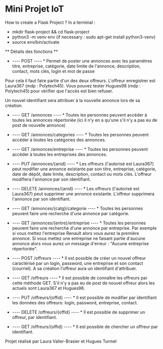 # Mini Projet IoT

How to create a Flask Project ? 
In a terminal : 
* mkdir flask-project && cd flask-project 
* python3 -m venv env (if necessary : sudo apt-get install python3-venv)
* source env/bin/activate 
 
** Détails des fonctions **

* ---- POST ---- *
Permet de poster une annonces avec les paramètres titre, entreprise, catégorie, date limite de l'annonce, description, contact, mots clés, login et mot de passe

Pour cela il faut faire partie d'un des deux offreurs.
L'offreur enregistrer est Laura367 (mdp : Polytech45).
Vous pouvez tester Hugues98 (mdp : Polytech45) pour vérifier que l'accès est bien refuser.

Un nouvel identifiant sera attribuer à la nouvelle annonce lors de sa création.

* ---- GET /annonces ---- *
Toutes les personnes peuvent accéder à toutes les annonces répertoriée (ici il n'y en a qu'une s'il n'y a pas eu de post de nouvelle annonce)


* ---- GET /annonces/categories ---- *
Toutes les personnes peuvent accéder à toutes les catégories des annonces.

* ---- GET /annonces/entreprise ---- *
Toutes les personnes peuvent accéder à toutes les entreprises des annonces.


* ---- PUT /annonces/{anid} ---- *
Les offreurs (l'autorisé est Laura367) peut modifier une annonce existante par son titre, entreprise, catégorie, date de dépôt, date limite, description, contact ou mots clés.
L'offreur modifiera l'annonce par son identifiant.


* ---- DELETE /annonces/{anid} ---- *
Les offreurs (l'autorisé est Laura367) peut supprimer une annonce existante.
L'offreur supprimera l'annonce par son identifiant.


* ---- GET /annonces/{catg}/categorie ---- *
Toutes les personnes peuvent faire une recherche d'une annonce par catégorie.


* ---- GET /annonces/{entre}/entreprise ---- *
Toutes les personnes peuvent faire une recherche d'une annonce par entreprise.
Par exemple si vous mettez l'entreprise Renault alors vous aurez la première annonce.
Si vous mettez une entreprise ne faisant partie d'aucune annonce alors vous aurez un message d'erreur : "Aucune entreprise répertoriée".


* ---- POST /offreurs ---- *
Il est possible de créer un nouvel offreur caractérisé par un login, password, une entreprise et son contact (courriel).
A sa création l'offreur aura un identifiant d'attribuer.


* ---- GET /offreurs ---- *
Il est possible de connaître les offreurs par cette méthode GET. S'il n'y a pas eu de post de nouvel offreur alors les actuels sont Laura367 et Hugues98.


* ---- PUT /offreurs/{offid} ---- *
Il est possible de modifier par identifiant les données des offreurs: login, password, entreprise, contact.

* ---- DELETE /offreurs/{offid} ---- *
Il est possible de supprimer un offreur, par identifiant.

* ---- GET /offreurs/{offid} ---- *
Il est possible de chercher un offreur par identifiant.


Projet réalisé par Laura Valier-Brasier et Hugues Turmel 
